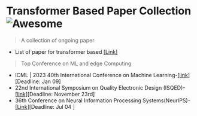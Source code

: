 
# Transformer Based Paper Collection ![Awesome](https://cdn.jsdelivr.net/gh/sindresorhus/awesome@d7305f38d29fed78fa85652e3a63e154dd8e8829/media/badge.svg)
> A collection of ongoing paper

- List of paper for transformer based [[Link]](https://github.com/Yangzhangcst/Transformer-in-Computer-Vision)

> Top Conference on ML and edge Computing

- ICML | 2023 40th International Conference on Machine Learning-[[link]](https://icml.cc/Conferences/)[Deadline: Jan 09]
- 22nd International Symposium on Quality Electronic Design (ISQED)-[[link]](https://www.isqed.org/English/Conference/Call_for_Papers.html)[Deadline: November 23rd]
- 36th Conference on Neural Information Processing Systems(NeurIPS)-[[Link]](https://nips.cc/)[Deadline: Jul 04 ]
